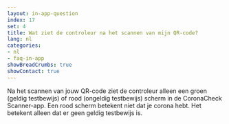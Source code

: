 ```yaml
---
layout: in-app-question
index: 17
set: 4
title: Wat ziet de controleur na het scannen van mijn QR-code?
lang: nl
categories:
- nl
- faq-in-app
showBreadCrumbs: true
showContact: true
---
```

Na het scannen van jouw QR-code ziet de controleur alleen een groen (geldig testbewijs) of rood (ongeldig testbewijs) scherm in de CoronaCheck Scanner-app. 
Een rood scherm betekent niet dat je corona hebt. Het betekent alleen dat er geen geldig testbewijs is. 
